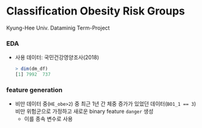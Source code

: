 # Classification Obesity Risk Groups

Kyung-Hee Univ. Dataminig Term-Project



### EDA

* 사용 데이터: 국민건강영양조사(2018)

  ```r
  > dim(dm_df)
  [1] 7992  737
  ```

  

### feature generation

* 비만 데이터 중(`HE_obe>2`) 중 최근 1년 간 체중 증가가 있었던 데이터(`BO1_1 == 3`) 비만 위험군으로 가정하고 새로운 binary feature `danger` 생성
  * 이를 종속 변수로 사용